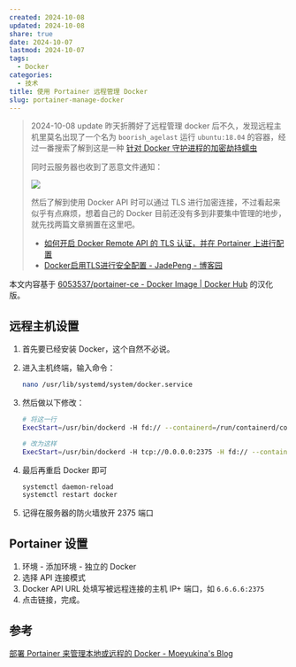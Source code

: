 ```yaml
---
created: 2024-10-08
updated: 2024-10-08
share: true
date: 2024-10-07
lastmod: 2024-10-07
tags:
  - Docker
categories:
  - 技术
title: 使用 Portainer 远程管理 Docker
slug: portainer-manage-docker
---
```


> 2024-10-08 update
> 昨天折腾好了远程管理 docker 后不久，发现远程主机里莫名出现了一个名为 `boorish_agelast` 运行 `ubuntu:18.04` 的容器，经过一番搜索了解到这是一种 [针对 Docker 守护进程的加密劫持蠕虫](https://unit42.paloaltonetworks.com/cetus-cryptojacking-worm/)
> 
> 同时云服务器也收到了恶意文件通知：
> 
> ![](https://img.mlosun.com/images/2024/202410080854601.png)
> 
> 然后了解到使用 Docker API 时可以通过 TLS 进行加密连接，不过看起来似乎有点麻烦，想着自己的 Docker 目前还没有多到非要集中管理的地步，就先找两篇文章搁置在这里吧。
> - [如何开启 Docker Remote API 的 TLS 认证，并在 Portainer 上进行配置](https://www.xukecheng.tech/how-to-enable-tls-authentication-for-docker-remote-api)
> - [Docker启用TLS进行安全配置 - JadePeng - 博客园](https://www.cnblogs.com/xiaoqi/p/docker-tls.html)

本文内容基于 [6053537/portainer-ce - Docker Image | Docker Hub](https://hub.docker.com/r/6053537/portainer-ce) 的汉化版。

## 远程主机设置

1. 首先要已经安装 Docker，这个自然不必说。

2. 进入主机终端，输入命令：

	```bash
	nano /usr/lib/systemd/system/docker.service
	```

3. 然后做以下修改：

	```bash
	# 将这一行
	ExecStart=/usr/bin/dockerd -H fd:// --containerd=/run/containerd/containerd.sock
	
	# 改为这样
	ExecStart=/usr/bin/dockerd -H tcp://0.0.0.0:2375 -H fd:// --containerd=/run/containerd/containerd.sock
	```

4. 最后再重启 Docker 即可

	```bash
	systemctl daemon-reload
	systemctl restart docker
	```

5. 记得在服务器的防火墙放开 2375 端口

## Portainer 设置

1. 环境 - 添加环境 - 独立的 Docker
2. 选择 API 连接模式
3. Docker API URL 处填写被远程连接的主机 IP+ 端口，如 `6.6.6.6:2375`
4. 点击链接，完成。

## 参考

[部署 Portainer 来管理本地或远程的 Docker - Moeyukina's Blog](https://blog.moeyukina.top/index.php/2022/11/02/deploying-portainer-managing-docker/)